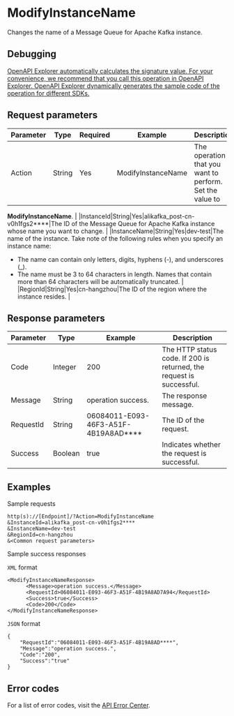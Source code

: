 # ModifyInstanceName

Changes the name of a Message Queue for Apache Kafka instance.

## Debugging

[OpenAPI Explorer automatically calculates the signature value. For your convenience, we recommend that you call this operation in OpenAPI Explorer. OpenAPI Explorer dynamically generates the sample code of the operation for different SDKs.](https://api.aliyun.com/#product=alikafka&api=ModifyInstanceName&type=RPC&version=2019-09-16)

## Request parameters

|Parameter|Type|Required|Example|Description|
|---------|----|--------|-------|-----------|
|Action|String|Yes|ModifyInstanceName|The operation that you want to perform. Set the value to

 **ModifyInstanceName**. |
|InstanceId|String|Yes|alikafka\_post-cn-v0h1fgs2\*\*\*\*|The ID of the Message Queue for Apache Kafka instance whose name you want to change. |
|InstanceName|String|Yes|dev-test|The name of the instance. Take note of the following rules when you specify an instance name:

 -   The name can contain only letters, digits, hyphens \(-\), and underscores \(\_\).
-   The name must be 3 to 64 characters in length. Names that contain more than 64 characters will be automatically truncated. |
|RegionId|String|Yes|cn-hangzhou|The ID of the region where the instance resides. |

## Response parameters

|Parameter|Type|Example|Description|
|---------|----|-------|-----------|
|Code|Integer|200|The HTTP status code. If 200 is returned, the request is successful. |
|Message|String|operation success.|The response message. |
|RequestId|String|06084011-E093-46F3-A51F-4B19A8AD\*\*\*\*|The ID of the request. |
|Success|Boolean|true|Indicates whether the request is successful. |

## Examples

Sample requests

```
http(s)://[Endpoint]/?Action=ModifyInstanceName
&InstanceId=alikafka_post-cn-v0h1fgs2****
&InstanceName=dev-test
&RegionId=cn-hangzhou
&<Common request parameters>
```

Sample success responses

`XML` format

```
<ModifyInstanceNameResponse>
      <Message>operation success.</Message>
      <RequestId>06084011-E093-46F3-A51F-4B19A8AD7A94</RequestId>
      <Success>true</Success>
      <Code>200</Code>
</ModifyInstanceNameResponse>
```

`JSON` format

```
{
    "RequestId":"06084011-E093-46F3-A51F-4B19A8AD****",
    "Message":"operation success.",
    "Code":"200",
    "Success":"true"
}
```

## Error codes

For a list of error codes, visit the [API Error Center](https://error-center.alibabacloud.com/status/product/alikafka).


